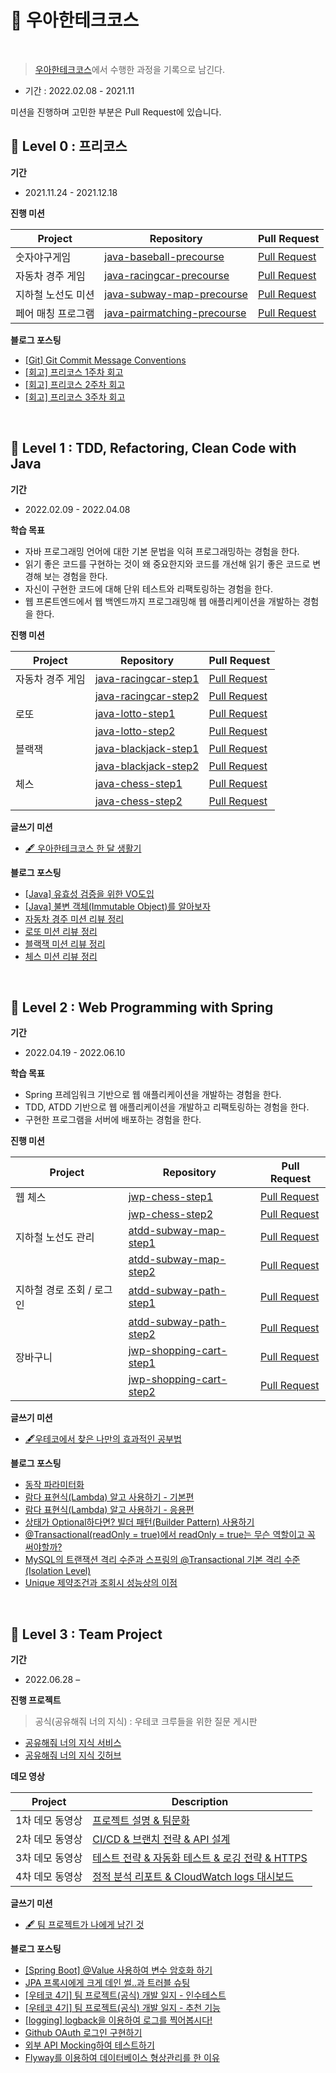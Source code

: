 # 🚀 우아한테크코스 

<br>

> [우아한테크코스](https://woowacourse.github.io/)에서 수행한 과정을 기록으로 남긴다.
- 기간 : 2022.02.08 - 2021.11

미션을 진행하며 고민한 부분은 Pull Request에 있습니다.
<br>

## 🌱 Level 0 : 프리코스

__기간__
- 2021.11.24 - 2021.12.18

__진행 미션__

|Project|Repository|Pull Request|
|-|---|---|
|숫자야구게임|[java-baseball-precourse](https://github.com/jurlring/java-baseball-precourse/tree/juri)|[Pull Request](https://github.com/woowacourse/java-baseball-precourse/pull/498)|
|자동차 경주 게임|[java-racingcar-precourse](https://github.com/jurlring/java-racingcar-precourse/tree/juri)|[Pull Request](https://github.com/woowacourse/java-racingcar-precourse/pull/461)|
|지하철 노선도 미션|[java-subway-map-precourse](https://github.com/jurlring/java-subway-map-precourse/tree/juri)|[Pull Request](https://github.com/woowacourse/java-subway-map-precourse/pull/82)|
|페어 매칭 프로그램|[java-pairmatching-precourse](https://github.com/jurlring/java-pairmatching-precourse/tree/juri) | [Pull Request](https://github.com/woowacourse/java-pairmatching-precourse/pull/53) |

__블로그 포스팅__
- [[Git] Git Commit Message Conventions](https://velog.io/@jurlring/Git-Commit-Message-Conventions)
- [[회고] 프리코스 1주차 회고](https://velog.io/@jurlring/%EC%9A%B0%ED%85%8C%EC%BD%94-%ED%94%84%EB%A6%AC%EC%BD%94%EC%8A%A4-1%EC%A3%BC%EC%B0%A8-%ED%9A%8C%EA%B3%A0)
- [[회고] 프리코스 2주차 회고](https://velog.io/@jurlring/%EC%9A%B0%ED%85%8C%EC%BD%94-%ED%94%84%EB%A6%AC%EC%BD%94%EC%8A%A4-2%EC%A3%BC%EC%B0%A8-%ED%9A%8C%EA%B3%A0)
- [[회고] 프리코스 3주차 회고](https://velog.io/@jurlring/%EC%9A%B0%ED%85%8C%EC%BD%94-%ED%94%84%EB%A6%AC%EC%BD%94%EC%8A%A4-3%EC%A3%BC%EC%B0%A8-%ED%9A%8C%EA%B3%A0)

<br>

## 🥚 Level 1 : TDD, Refactoring, Clean Code with Java

__기간__
- 2022.02.09 - 2022.04.08

__학습 목표__
- 자바 프로그래밍 언어에 대한 기본 문법을 익혀 프로그래밍하는 경험을 한다.
- 읽기 좋은 코드를 구현하는 것이 왜 중요한지와 코드를 개선해 읽기 좋은 코드로 변경해 보는 경험을 한다.
- 자신이 구현한 코드에 대해 단위 테스트와 리팩토링하는 경험을 한다.
- 웹 프론트엔드에서 웹 백엔드까지 프로그래밍해 웹 애플리케이션을 개발하는 경험을 한다.

__진행 미션__

|Project|Repository|Pull Request|
|-|---|---|
|자동차 경주 게임|[java-racingcar-step1](https://github.com/jurlring/java-racingcar/tree/jurlring)|[Pull Request](https://github.com/woowacourse/java-racingcar/pull/286)|
||[java-racingcar-step2](https://github.com/jurlring/java-racingcar/tree/step2)|[Pull Request](https://github.com/woowacourse/java-racingcar/pull/397)|
|로또|[java-lotto-step1](https://github.com/jurlring/java-lotto/tree/step1)|[Pull Request](https://github.com/woowacourse/java-lotto/pull/400)|
||[java-lotto-step2](https://github.com/jurlring/java-lotto/tree/step2)|[Pull Request](https://github.com/woowacourse/java-lotto/pull/421)|
|블랙잭|[java-blackjack-step1](https://github.com/jurlring/java-blackjack/tree/step1)|[Pull Request](https://github.com/woowacourse/java-blackjack/pull/248)|
||[java-blackjack-step2](https://github.com/jurlring/java-blackjack/tree/step2)|[Pull Request](https://github.com/woowacourse/java-blackjack/pull/336)|
|체스|[java-chess-step1](https://github.com/jurlring/java-chess/tree/step1)|[Pull Request](https://github.com/woowacourse/java-chess/pull/323)|
||[java-chess-step2](https://github.com/jurlring/java-chess/tree/step2)|[Pull Request](https://github.com/woowacourse/java-chess/pull/422)|

__글쓰기 미션__
- [🖋 우아한테크코스 한 달 생활기](https://github.com/woowacourse/woowa-writing-4/blob/jurlring/Level-1.md)

__블로그 포스팅__
- [[Java] 유효성 검증을 위한 VO도입](https://velog.io/@jurlring/%EC%9C%A0%ED%9A%A8%EC%84%B1-%EA%B2%80%EC%A6%9D%EC%9D%84-%EC%9C%84%ED%95%9C-VO%EB%8F%84%EC%9E%85)
- [[Java] 불변 객체(Immutable Object)를 알아보자](https://velog.io/@jurlring/final%EB%A7%8C-%EB%B6%99%EC%9D%B4%EB%A9%B4-%EB%B6%88%EB%B3%80-%EA%B0%9D%EC%B2%B4-%EC%95%84%EB%8B%88%EC%95%BC-%EB%B6%88%EB%B3%80-%EA%B0%9D%EC%B2%B4Immutable-Object%EB%A5%BC-%EC%95%8C%EC%95%84%EB%B3%B4%EC%9E%90)
- [자동차 경주 미션 리뷰 정리](https://velog.io/@jurlring/TIL-02-21-%EC%9E%90%EB%8F%99%EC%B0%A8-%EA%B2%BD%EC%A3%BC-%EB%AF%B8%EC%85%98-%EB%A6%AC%EB%B7%B0-%EC%A0%95%EB%A6%AC)
- [로또 미션 리뷰 정리](https://velog.io/@jurlring/%EC%9A%B0%ED%85%8C%EC%BD%94-%EC%83%9D%EC%A1%B4%EA%B8%B0-%EB%A1%9C%EB%98%90-%EB%AF%B8%EC%85%98-%EB%A6%AC%EB%B7%B0-%EC%A0%95%EB%A6%AC)
- [블랙잭 미션 리뷰 정리](https://velog.io/@jurlring/%EB%B8%94%EB%9E%99%EC%9E%AD-%EB%AF%B8%EC%85%98-%EB%A6%AC%EB%B7%B0-%EC%A0%95%EB%A6%AC)
- [체스 미션 리뷰 정리](https://velog.io/@jurlring/%EC%B2%B4%EC%8A%A4-%EB%AF%B8%EC%85%98-%EB%A6%AC%EB%B7%B0-%EC%A0%95%EB%A6%AC)

<br>

## 🐣 Level 2 : Web Programming with Spring

__기간__
- 2022.04.19 - 2022.06.10

__학습 목표__
- Spring 프레임워크 기반으로 웹 애플리케이션을 개발하는 경험을 한다.
- TDD, ATDD 기반으로 웹 애플리케이션을 개발하고 리팩토링하는 경험을 한다.
- 구현한 프로그램을 서버에 배포하는 경험을 한다.

__진행 미션__

|Project|Repository|Pull Request|
|-|---|---|
|웹 체스|[jwp-chess-step1](https://github.com/jurlring/jwp-chess/tree/step1)|[Pull Request](https://github.com/woowacourse/jwp-chess/pull/350)|
||[jwp-chess-step2](https://github.com/jurlring/jwp-chess/tree/step2)|[Pull Request](https://github.com/woowacourse/jwp-chess/pull/442)|
|지하철 노선도 관리|[atdd-subway-map-step1](https://github.com/jurlring/atdd-subway-map/tree/step1)|[Pull Request](https://github.com/woowacourse/atdd-subway-map/pull/223)|
||[atdd-subway-map-step2](https://github.com/jurlring/atdd-subway-map/tree/step2)|[Pull Request](https://github.com/woowacourse/atdd-subway-map/pull/292)|
|지하철 경로 조회 / 로그인|[atdd-subway-path-step1](https://github.com/jurlring/atdd-subway-path/tree/step1)|[Pull Request](https://github.com/woowacourse/atdd-subway-path/pull/198)|
||[atdd-subway-path-step2](https://github.com/jurlring/atdd-subway-path/tree/step2)|[Pull Request](https://github.com/woowacourse/atdd-subway-path/pull/321)|
|장바구니|[jwp-shopping-cart-step1](https://github.com/jurlring/jwp-shopping-cart/tree/step1)|[Pull Request](https://github.com/woowacourse/jwp-shopping-cart/pull/71)|
||[jwp-shopping-cart-step2](https://github.com/jurlring/jwp-shopping-cart/tree/step3)|[Pull Request](https://github.com/woowacourse/jwp-shopping-cart/pull/163)|

__글쓰기 미션__
- [🖋우테코에서 찾은 나만의 효과적인 공부법](https://github.com/woowacourse/woowa-writing-4/blob/jurlring/level-2.md)

__블로그 포스팅__
- [동작 파라미터화](https://velog.io/@jurlring/%EB%8F%99%EC%9E%91-%ED%8C%8C%EB%9D%BC%EB%AF%B8%ED%84%B0-%ED%99%94)
- [람다 표현식(Lambda) 알고 사용하기 - 기본편](https://velog.io/@jurlring/%EB%9E%8C%EB%8B%A4Ramda-%EC%95%8C%EA%B3%A0-%EC%82%AC%EC%9A%A9%ED%95%98%EA%B8%B0-%EA%B8%B0%EB%B3%B8%ED%8E%B8)
- [람다 표현식(Lambda) 알고 사용하기 - 응용편](https://velog.io/@jurlring/%EB%9E%8C%EB%8B%A4-%ED%91%9C%ED%98%84%EC%8B%9DLambda-%EC%95%8C%EA%B3%A0-%EC%82%AC%EC%9A%A9%ED%95%98%EA%B8%B0-%EC%9D%91%EC%9A%A9%ED%8E%B8)
- [상태가 Optional하다면? 빌더 패턴(Builder Pattern) 사용하기](https://velog.io/@jurlring/%EC%83%81%ED%83%9C%EA%B0%80-Optional%ED%95%98%EB%8B%A4%EB%A9%B4-%EB%B9%8C%EB%8D%94-%ED%8C%A8%ED%84%B4Builder-Pattern-%EC%82%AC%EC%9A%A9%ED%95%98%EA%B8%B0)
- [@Transactional(readOnly = true)에서 readOnly = true는 무슨 역할이고 꼭 써야할까?](https://velog.io/@jurlring/TransactionalreadOnly-true%EC%97%90%EC%84%9C-readOnly-true%EB%8A%94-%EB%AC%B4%EC%8A%A8-%EC%97%AD%ED%95%A0%EC%9D%B4%EA%B3%A0-%EA%BC%AD-%EC%8D%A8%EC%95%BC%ED%95%A0%EA%B9%8C)
- [MySQL의 트랜잭션 격리 수준과 스프링의 @Transactional 기본 격리 수준(Isolation Level)](https://velog.io/@jurlring/MySQL%EC%9D%98-%ED%8A%B8%EB%9E%9C%EC%9E%AD%EC%85%98-%EA%B2%A9%EB%A6%AC-%EC%88%98%EC%A4%80%EA%B3%BC-%EC%8A%A4%ED%94%84%EB%A7%81%EC%9D%98-Transactional-%EA%B8%B0%EB%B3%B8-%EA%B2%A9%EB%A6%AC-%EC%88%98%EC%A4%80)
- [Unique 제약조건과 조회시 성능상의 이점](https://velog.io/@jurlring/Unique-%EC%A0%9C%EC%95%BD%EC%A1%B0%EA%B1%B4%EA%B3%BC-%EC%A1%B0%ED%9A%8C%EC%8B%9C-%EC%84%B1%EB%8A%A5%EC%83%81%EC%9D%98-%EC%9D%B4%EC%A0%90)

<br>

## 🐥 Level 3 : Team Project

__기간__
- 2022.06.28 – 

__진행 프로젝트__

> 공식(공유해줘 너의 지식) : 우테코 크루들을 위한 질문 게시판
- [공유해줘 너의 지식 서비스](https://gongseek.site/)
- [공유해줘 너의 지식 깃허브](https://github.com/woowacourse-teams/2022-gong-seek)

__데모 영상__

|Project|Description|
|-|---|
|1차 데모 동영상|[프로젝트 설명 & 팀문화](https://www.youtube.com/watch?v=REILvP6YXy4)|
|2차 데모 동영상|[CI/CD & 브랜치 전략 & API 설계](https://www.youtube.com/watch?v=6fya54RMtzA)|
|3차 데모 동영상|[테스트 전략 & 자동화 테스트 & 로깅 전략 & HTTPS](https://www.youtube.com/watch?v=ZA48GkZuEYY)|
|4차 데모 동영상|[정적 분석 리포트 & CloudWatch logs 대시보드](https://www.youtube.com/watch?v=QtfPt4WTAKk)|

__글쓰기 미션__
- [🖋 팀 프로젝트가 나에게 남긴 것](https://github.com/woowacourse/woowa-writing-4/blob/jurlring/Level-3.md)

__블로그 포스팅__
- [[Spring Boot] @Value 사용하여 변수 암호화 하기](https://velog.io/@jurlring/Spring-Boot-Value-%EC%82%AC%EC%9A%A9%ED%95%98%EC%97%AC-%EB%B3%80%EC%88%98-%EC%95%94%ED%98%B8%ED%99%94-%ED%95%98%EA%B8%B0)
- [JPA 프록시에게 크게 데인 썰..과 트러블 슈팅](https://velog.io/@jurlring/JPA-%ED%94%84%EB%A1%9D%EC%8B%9C%EC%97%90%EA%B2%8C-%ED%81%AC%EA%B2%8C-%EB%8D%B0%EC%9D%B8-%EC%8D%B0..%EA%B3%BC-%ED%8A%B8%EB%9F%AC%EB%B8%94-%EC%8A%88%ED%8C%85)
- [[우테코 4기] 팀 프로젝트(공식) 개발 일지 - 인수테스트](https://velog.io/@jurlring/%EC%9A%B0%EC%95%84%ED%95%9C%ED%85%8C%ED%81%AC%EC%BD%94%EC%8A%A4-4%EA%B8%B0-%ED%8C%80-%ED%94%84%EB%A1%9C%EC%A0%9D%ED%8A%B8-%EA%B0%9C%EB%B0%9C-%EC%9D%BC%EC%A7%80)
- [[우테코 4기] 팀 프로젝트(공식) 개발 일지 - 추천 기능](https://velog.io/@jurlring/%EC%9A%B0%ED%85%8C%EC%BD%94-4%EA%B8%B0-%ED%8C%80-%ED%94%84%EB%A1%9C%EC%A0%9D%ED%8A%B8%EA%B3%B5%EC%8B%9D-%EA%B0%9C%EB%B0%9C-%EC%9D%BC%EC%A7%80-%EC%B6%94%EC%B2%9C-%EA%B8%B0%EB%8A%A5)
- [[logging] logback을 이용하여 로그를 찍어봅시다!](https://velog.io/@jurlring/logging-logback%EC%9D%84-%EC%9D%B4%EC%9A%A9%ED%95%98%EC%97%AC-%EB%A1%9C%EA%B7%B8%EB%A5%BC-%EC%B0%8D%EC%96%B4%EB%B4%85%EC%8B%9C%EB%8B%A4)
- [Github OAuth 로그인 구현하기](https://velog.io/@jurlring/Github-OAuth-%EB%A1%9C%EA%B7%B8%EC%9D%B8-%EA%B5%AC%ED%98%84%ED%95%98%EA%B8%B0)
- [외부 API Mocking하여 테스트하기](https://velog.io/@jurlring/%EC%99%B8%EB%B6%80-API-Mocking%ED%95%98%EC%97%AC-%ED%85%8C%EC%8A%A4%ED%8A%B8%ED%95%98%EA%B8%B0)
- [Flyway를 이용하여 데이터베이스 형상관리를 한 이유](https://velog.io/@jurlring/Flyway%EB%A5%BC-%EC%9D%B4%EC%9A%A9%ED%95%98%EC%97%AC-%EB%8D%B0%EC%9D%B4%ED%84%B0%EB%B2%A0%EC%9D%B4%EC%8A%A4-%ED%98%95%EC%83%81%EA%B4%80%EB%A6%AC%EB%A5%BC-%ED%95%9C-%EC%9D%B4%EC%9C%A0)

<br>

